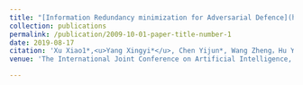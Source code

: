 ```yaml
---
title: "[Information Redundancy minimization for Adversarial Defence](http://adamdad.github.io/files/information redundancy minimization.pdf)"
collection: publications
permalink: /publication/2009-10-01-paper-title-number-1
date: 2019-08-17
citation: 'Xu Xiao1*,<u>Yang Xingyi*</u>, Chen Yijun*, Wang Zheng，Hu Yining and Xie Lizhe \\ \* Equally contributed'
venue: 'The International Joint Conference on Artificial Intelligence, Artificial Intelligence & Business Security (IJCAIW)'

---
```


